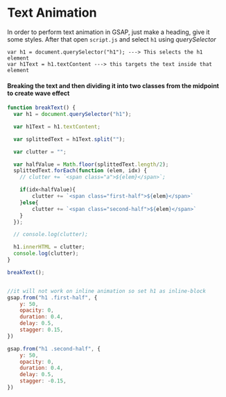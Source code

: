 # Text Animation



In order to perform text animation in GSAP, just make a heading, give it some styles. After that open `script.js` and select `h1` using *querySelector*

```
var h1 = document.querySelector("h1"); ---> This selects the h1 element
var h1Text = h1.textContent ---> this targets the text inside that element
```


#### Breaking the text and then dividing it into two classes from the midpoint to create wave effect

```js
function breakText() {
  var h1 = document.querySelector("h1");

  var h1Text = h1.textContent;

  var splittedText = h1Text.split("");

  var clutter = "";

  var halfValue = Math.floor(splittedText.length/2);
  splittedText.forEach(function (elem, idx) {
    // clutter += `<span class="a">${elem}</span>`;

    if(idx<halfValue){
        clutter += `<span class="first-half">${elem}</span>`
    }else{
        clutter += `<span class="second-half">${elem}</span>`
    }
  });

  // console.log(clutter);

  h1.innerHTML = clutter;
  console.log(clutter);
}

breakText();


//it will not work on inline animation so set h1 as inline-block
gsap.from("h1 .first-half", {
    y: 50,
    opacity: 0,
    duration: 0.4,
    delay: 0.5,
    stagger: 0.15,
})

gsap.from("h1 .second-half", {
    y: 50,
    opacity: 0,
    duration: 0.4,
    delay: 0.5,
    stagger: -0.15,
})


```
